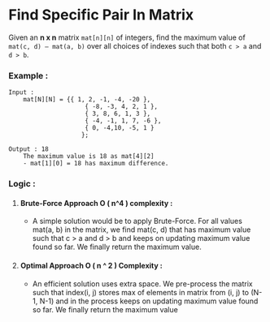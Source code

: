 # Find Specific Pair In Matrix

Given an **n x n** matrix `mat[n][n]` of integers, find the maximum value of `mat(c, d) – mat(a, b)` over all choices of indexes such that both `c > a` and `d > b`.

### Example :

```
Input :
	mat[N][N] = {{ 1, 2, -1, -4, -20 },
                     { -8, -3, 4, 2, 1 },
                     { 3, 8, 6, 1, 3 },
                     { -4, -1, 1, 7, -6 },
                     { 0, -4,10, -5, 1 }
                    };

Output : 18
	The maximum value is 18 as mat[4][2]
	- mat[1][0] = 18 has maximum difference.
```

### Logic :

1. #### Brute-Force Approach O ( n^4 ) complexity :
    - A simple solution would be to apply Brute-Force. For all values mat(a, b) in the matrix, we find mat(c, d) that has maximum value such that c > a and d > b and keeps on updating maximum value found so far. We finally return the maximum value.

1. #### Optimal Approach O ( n ^ 2 ) Complexity :
    - An efficient solution uses extra space. We pre-process the matrix such that index(i, j) stores max of elements in matrix from (i, j) to (N-1, N-1) and in the process keeps on updating maximum value found so far. We finally return the maximum value
